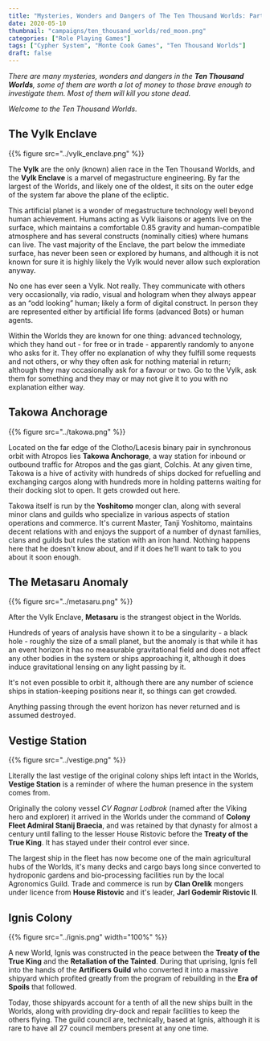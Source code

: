 ```yaml
---
title: "Mysteries, Wonders and Dangers of The Ten Thousand Worlds: Part 2"
date: 2020-05-10
thumbnail: "campaigns/ten_thousand_worlds/red_moon.png"
categories: ["Role Playing Games"]
tags: ["Cypher System", "Monte Cook Games", "Ten Thousand Worlds"]
draft: false
---
```


_There are many mysteries, wonders and dangers in the **Ten Thousand Worlds**, some of them are worth a lot of money to those brave enough to investigate them. Most of them will kill you stone dead._

_Welcome to the Ten Thousand Worlds._

## The Vylk Enclave

{{% figure src="../vylk_enclave.png" %}}

The **Vylk** are the only (known) alien race in the Ten Thousand Worlds, and the **Vylk Enclave** is a marvel of megastructure engineering. By far the largest of the Worlds, and likely one of the oldest, it sits on the outer edge of the system far above the plane of the ecliptic. 

This artificial planet is a wonder of megastructure technology well beyond human achievement. Humans acting as Vylk liaisons or agents live on the surface, which maintains a comfortable 0.85 gravity and human-compatible atmosphere and has several constructs (nominally cities) where humans can live. The vast majority of the Enclave, the part below the immediate surface, has never been seen or explored by humans, and although it is not known for sure it is highly likely the Vylk would never allow such exploration anyway.

No one has ever seen a Vylk. Not really. They communicate with others very occasionally, via radio, visual and hologram when they always appear as an “odd looking” human; likely a form of digital construct. In person they are represented either by artificial life forms (advanced Bots) or human agents. 

Within the Worlds they are known for one thing: advanced technology, which they hand out - for free or in trade - apparently randomly to anyone who asks for it. They offer no explanation of why they fulfill some requests and not others, or why they often ask for nothing material in return; although they may occasionally ask for a favour or two. Go to the Vylk, ask them for something and they may or may not give it to you with no explanation either way. 

## Takowa Anchorage

{{% figure src="../takowa.png" %}}

Located on the far edge of the Clotho/Lacesis binary pair in synchronous orbit with Atropos lies **Takowa Anchorage**, a way station for inbound or outbound traffic for Atropos and the gas giant, Colchis. At any given time, Takowa is a hive of activity with hundreds of ships docked for refuelling and exchanging cargos along with hundreds more in holding patterns waiting for their docking slot to open. It gets crowded out here.

Takowa itself is run by the **Yoshitomo** monger clan, along with several minor clans and guilds who specialize in various aspects of station operations and commerce. It's current Master, Tanji Yoshitomo, maintains decent relations with and enjoys the support of a number of dynast families, clans and guilds but rules the station with an iron hand. Nothing happens here that he doesn't know about, and if it does he'll want to talk to you about it soon enough.

## The Metasaru Anomaly

{{% figure src="../metasaru.png" %}}

After the Vylk Enclave, **Metasaru** is the strangest object in the Worlds.

Hundreds of years of analysis have shown it to be a singularity - a black hole - roughly the size of a small planet, but the anomaly is that while it has an event horizon it has no measurable gravitational field and does not affect any other bodies in the system or ships approaching it, although it does induce gravitational lensing on any light passing by it.

It's not even possible to orbit it, although there are any number of science ships in station-keeping positions near it, so things can get crowded.

Anything passing through the event horizon has never returned and is assumed destroyed.

## Vestige Station

{{% figure src="../vestige.png" %}}

Literally the last vestige of the original colony ships left intact in the Worlds, **Vestige Station** is a reminder of where the human presence in the system comes from.

Originally the colony vessel _CV Ragnar Lodbrok_ (named after the Viking hero and explorer) it arrived in the Worlds under the command of **Colony Fleet Admiral Stanij Braecia**, and was retained by that dynasty for almost a century until falling to the lesser House Ristovic before the **Treaty of the True King**. It has stayed under their control ever since.

The largest ship in the fleet has now become one of the main agricultural hubs of the Worlds, it's many decks and cargo bays long since converted to hydroponic gardens and bio-processing facilities run by the local Agronomics Guild. Trade and commerce is run by **Clan Orelik** mongers under licence from **House Ristovic** and it's leader, **Jarl Godemir Ristovic II**.

## Ignis Colony

{{% figure src="../ignis.png" width="100%" %}}

A new World, Ignis was constructed in the peace between the **Treaty of the True King** and the **Retaliation of the Tainted**. During that uprising, Ignis fell into the hands of the **Artificers Guild** who converted it into a massive shipyard which profited greatly from the program of rebuilding in the **Era of Spoils** that followed.

Today, those shipyards account for a tenth of all the new ships built in the Worlds, along with providing dry-dock and repair facilities to keep the others flying. The guild council are, technically, based at Ignis, although it is rare to have all 27 council members present at any one time.